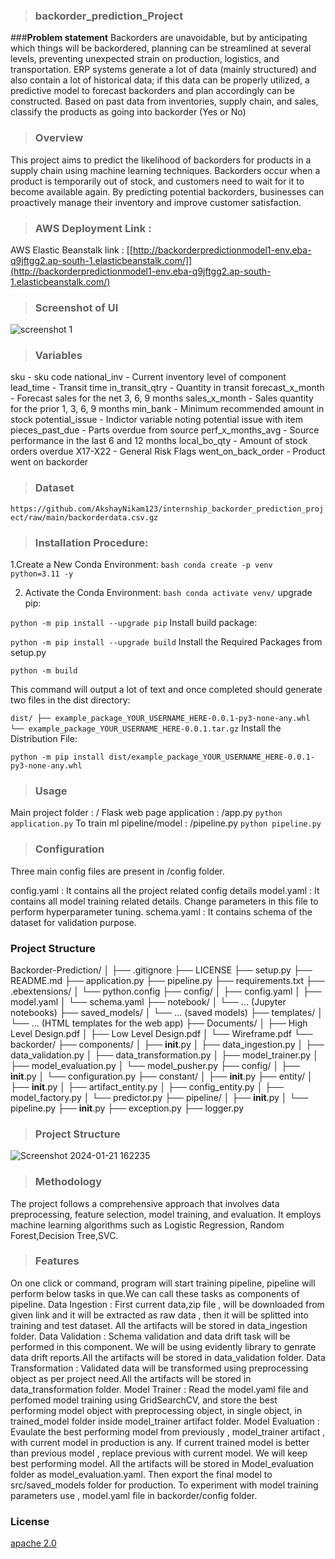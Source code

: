 

> ### **backorder_prediction_Project**

###**Problem statement**
Backorders are unavoidable, but by anticipating which things will be backordered,
planning can be streamlined at several levels, preventing unexpected strain on
production, logistics, and transportation. ERP systems generate a lot of data (mainly
structured) and also contain a lot of historical data; if this data can be properly utilized, a
predictive model to forecast backorders and plan accordingly can be constructed.
Based on past data from inventories, supply chain, and sales, classify the products as
going into backorder (Yes or No)

> ### **Overview**

This project aims to predict the likelihood of backorders for products in a supply chain using machine learning techniques. Backorders occur when a product is temporarily out of stock, and customers need to wait for it to become available again. By predicting potential backorders, businesses can proactively manage their inventory and improve customer satisfaction.


> ### **AWS Deployment Link** :

AWS Elastic Beanstalk link : [[http://backorderpredictionmodel1-env.eba-q9jftgg2.ap-south-1.elasticbeanstalk.com/]](http://backorderpredictionmodel1-env.eba-q9jftgg2.ap-south-1.elasticbeanstalk.com/)

> ### **Screenshot of UI**

![screenshot 1](https://github.com/bhanudasthorbole/ineuron_backorder_pridication_project/assets/142081564/1dfb1a9b-2212-448d-98b9-eef3558fae97)

> 


> ### **Variables**

sku - sku code
national_inv - Current inventory level of component
lead_time - Transit time
in_transit_qtry - Quantity in transit
forecast_x_month - Forecast sales for the net 3, 6, 9 months
sales_x_month - Sales quantity for the prior 1, 3, 6, 9 months
min_bank - Minimum recommended amount in stock
potential_issue - Indictor variable noting potential issue with item
pieces_past_due - Parts overdue from source
perf_x_months_avg - Source performance in the last 6 and 12 months
local_bo_qty - Amount of stock orders overdue
X17-X22 - General Risk Flags
went_on_back_order - Product went on backorder

> ### **Dataset**

`https://github.com/AkshayNikam123/internship_backorder_prediction_project/raw/main/backorderdata.csv.gz`



> ### Installation Procedure:

1.Create a New Conda Environment:
   `bash
   conda create -p venv python=3.11 -y`

2. Activate the Conda Environment:
   `bash
   conda activate venv/`
upgrade pip:

`python -m pip install --upgrade pip`
Install build package:

`python -m pip install --upgrade build`
Install the Required Packages from setup.py

`python -m build`


This command will output a lot of text and once completed should generate two files in the dist directory:

`dist/
├── example_package_YOUR_USERNAME_HERE-0.0.1-py3-none-any.whl
└── example_package_YOUR_USERNAME_HERE-0.0.1.tar.gz`
Install the Distribution File:

`python -m pip install dist/example_package_YOUR_USERNAME_HERE-0.0.1-py3-none-any.whl`


> ### **Usage**

Main project folder : /
Flask web page application : /app.py
`python application.py`
To train ml pipeline/model : /pipeline.py
`python pipeline.py`

 


> ### **Configuration**



Three main config files are present in /config folder.

config.yaml : It contains all the project related config details
model.yaml : It contains all model training related details. Change parameters in this file to perform hyperparameter tuning.
schema.yaml : It contains schema of the dataset for validation purpose.

> 
### **Project Structure**

Backorder-Prediction/
│
├── .gitignore
├── LICENSE
├── setup.py
├── README.md
├── application.py
├── pipeline.py
├── requirements.txt
├── .ebextensions/
│   └── python.config
├── config/
│   ├── config.yaml
│   ├── model.yaml
│   └── schema.yaml
├── notebook/
│   └── ... (Jupyter notebooks)
├── saved_models/
│   └── ... (saved models)
├── templates/
│   └── ... (HTML templates for the web app)
├── Documents/
│   ├── High Level Design.pdf
│   ├── Low Level Design.pdf
│   └── Wireframe.pdf
└── backorder/
    ├── components/
    │   ├── __init__.py
    │   ├── data_ingestion.py
    │   ├── data_validation.py
    │   ├── data_transformation.py
    │   ├── model_trainer.py
    │   ├── model_evaluation.py
    │   └── model_pusher.py
    ├── config/
    │   ├── __init__.py
    │   └── configuration.py
    ├── constant/
    │   ├── __init__.py
    ├── entity/
    │   ├── __init__.py
    │   ├── artifact_entity.py
    │   ├── config_entity.py
    │   ├── model_factory.py
    │   └── predictor.py
    ├── pipeline/
    │   ├── __init__.py
    │   └── pipeline.py
    ├── __init__.py
    ├── exception.py
    ├── logger.py

> ### **Project Structure**

![Screenshot 2024-01-21 162235](https://github.com/bhanudasthorbole/ineuron_backorder_pridication_project/assets/142081564/72a8e2d1-83da-4a06-b69b-1639df1c7a70)


> ### **Methodology**

The project follows a comprehensive approach that involves data preprocessing, feature selection, model training, and evaluation. It employs machine learning algorithms such as Logistic Regression, Random Forest,Decision Tree,SVC.

> ### **Features**

On one click or command, program will start training pipeline, pipeline will perform below tasks in que.We can call these tasks as components of pipeline.
Data Ingestion : First current data,zip file , will be downloaded from given link and it will be extracted as raw data , then it will be splitted into training and test dataset. All the artifacts will be stored in data_ingestion folder.
Data Validation : Schema validation and data drift task will be performed in this component. We will be using evidently library to genrate data drift reports.All the artifacts will be stored in data_validation folder.
Data Transformation : Validated data will be transformed using preprocessing object as per project need.All the artifacts will be stored in data_transformation folder.
Model Trainer : Read the model.yaml file and perfomed model training using GridSearchCV, and store the best performing model object with preprocessing object, in single object, in trained_model folder inside model_trainer artifact folder.
Model Evaluation : Evaulate the best performing model from previously , model_trainer artifact , with current model in production is any. If current trained model is better than previous model , replace previous with current model. We will keep best performing model. All the artifacts will be stored in Model_evaluation folder as model_evaluation.yaml. Then export the final model to src/saved_models folder for production.
To experiment with model training parameters use , model.yaml file in backorder/config folder.

 ### **License**
[apache 2.0](https://choosealicense.com/licenses/apache-2.0/)
